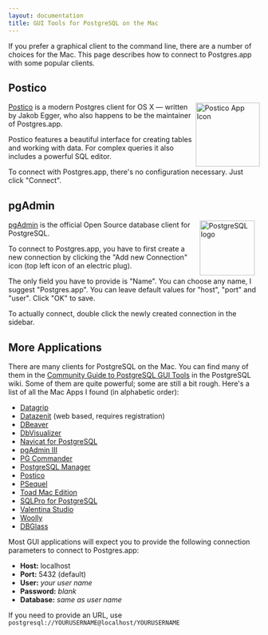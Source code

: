 ```yaml
---
layout: documentation
title: GUI Tools for PostgreSQL on the Mac
---
```


If you prefer a graphical client to the command line, there are a number of choices for the Mac.
This page describes how to connect to Postgres.app with some popular clients.


## Postico

<a href="https://eggerapps.at/postico/" style="float:right;">
<img src="https://eggerapps.at/postico/img/icon_256x256.png" alt="Postico App Icon" style="width: 128px;height:128px;">
</a>

[Postico](https://eggerapps.at/postico/) is a modern Postgres client for OS X
— written by Jakob Egger, who also happens to be the maintainer of Postgres.app.

Postico features a beautiful interface for creating tables and working with data.
For complex queries it also includes a powerful SQL editor.

To connect with Postgres.app, there's no configuration necessary. Just click "Connect".



## pgAdmin

<a href="http://pgadmin.org/" style="float:right;min-height:110px;">
<img src="http://www.postgresql.org/media/img/about/press/elephant.png" alt="PostgreSQL logo" style="width: 110px;margin: 0 10px;">
</a>

[pgAdmin](http://pgadmin.org) is the official Open Source database client for PostgreSQL.

To connect to Postgres.app, you have to first create a new connection by clicking the "Add new Connection" icon (top left icon of an electric plug).

The only field you have to provide is "Name".
You can choose any name, I suggest "Postgres.app".
You can leave default values for "host", "port" and "user".
Click "OK" to save.

To actually connect, double click the newly created connection in the sidebar.



## More Applications

There are many clients for PostgreSQL on the Mac.
You can find many of them in the [Community Guide to PostgreSQL GUI Tools](https://wiki.postgresql.org/wiki/Community_Guide_to_PostgreSQL_GUI_Tools) in the PostgreSQL wiki.
Some of them are quite powerful; some are still a bit rough.
Here's a list of all the Mac Apps I found (in alphabetic order):

- [Datagrip](https://www.jetbrains.com/datagrip/)
- [Datazenit](https://datazenit.com/) (web based, requires registration)
- [DBeaver](http://dbeaver.jkiss.org/)
- [DbVisualizer](https://www.dbvis.com/)
- [Navicat for PostgreSQL](http://www.navicat.com/products/navicat-for-postgresql)
- [pgAdmin III](http://pgadmin.org/)
- [PG Commander](https://eggerapps.at/pgcommander/)
- [PostgreSQL Manager](https://itunes.apple.com/at/app/postgresql-manager/id875191518?mt=12)
- [Postico](https://eggerapps.at/postico/)
- [PSequel](http://www.psequel.com)
- [Toad Mac Edition](https://itunes.apple.com/app/toad/id747961939?l=en&mt=12)
- [SQLPro for PostgreSQL](http://www.hankinsoft.com/SQLProPostgres/)
- [Valentina Studio](http://www.valentina-db.com/en/valentina-studio-overview)
- [Woolly](http://woollyapp.com)
- [DBGlass](http://dbglass.web-pal.com)


Most GUI applications will expect you to provide the following connection parameters to connect to Postgres.app:

- **Host:** localhost
- **Port:** 5432 (default)
- **User:** *your user name*
- **Password:** *blank*
- **Database:** *same as user name*

If you need to provide an URL, use `postgresql://YOURUSERNAME@localhost/YOURUSERNAME`


